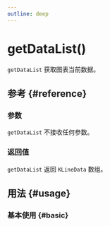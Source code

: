 ```yaml
---
outline: deep
---
```


# getDataList()
`getDataList` 获取图表当前数据。

## 参考 {#reference}
<!--@include: @/@views/api/references/instance/getDataList.md-->

### 参数
`getDataList` 不接收任何参数。

### 返回值
`getDataList` 返回 `KLineData` 数组。

## 用法 {#usage}
<script setup>
import GetDataList from '../../../@views/api/samples/getDataList/index.vue'
</script>

### 基本使用 {#basic}
<GetDataList/>